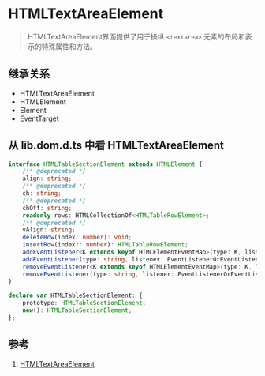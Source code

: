 # HTMLTextAreaElement

>HTMLTextAreaElement界面提供了用于操纵 `<textarea>` 元素的布局和表示的特殊属性和方法。

## 继承关系

- HTMLTextAreaElement
- HTMLElement
- Element
- EventTarget

## 从 lib.dom.d.ts 中看  HTMLTextAreaElement

```ts
interface HTMLTableSectionElement extends HTMLElement {
    /** @deprecated */
    align: string;
    /** @deprecated */
    ch: string;
    /** @deprecated */
    chOff: string;
    readonly rows: HTMLCollectionOf<HTMLTableRowElement>;
    /** @deprecated */
    vAlign: string;
    deleteRow(index: number): void;
    insertRow(index?: number): HTMLTableRowElement;
    addEventListener<K extends keyof HTMLElementEventMap>(type: K, listener: (this: HTMLTableSectionElement, ev: HTMLElementEventMap[K]) => any, options?: boolean | AddEventListenerOptions): void;
    addEventListener(type: string, listener: EventListenerOrEventListenerObject, options?: boolean | AddEventListenerOptions): void;
    removeEventListener<K extends keyof HTMLElementEventMap>(type: K, listener: (this: HTMLTableSectionElement, ev: HTMLElementEventMap[K]) => any, options?: boolean | EventListenerOptions): void;
    removeEventListener(type: string, listener: EventListenerOrEventListenerObject, options?: boolean | EventListenerOptions): void;
}

declare var HTMLTableSectionElement: {
    prototype: HTMLTableSectionElement;
    new(): HTMLTableSectionElement;
};
```

## 参考

1. [HTMLTextAreaElement](https://developer.mozilla.org/en-US/docs/Web/API/HTMLTextAreaElement)
